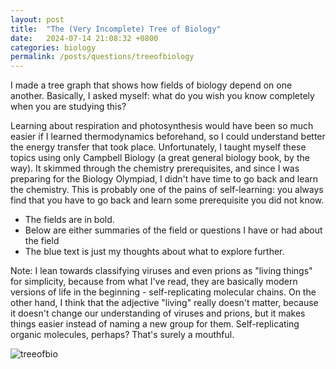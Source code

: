 ```yaml
---
layout: post
title:  "The (Very Incomplete) Tree of Biology"
date:   2024-07-14 21:08:32 +0800
categories: biology
permalink: /posts/questions/treeofbiology
---
```


I made a tree graph that shows how fields of biology depend on one another. Basically, I asked myself: what do you wish you know completely when you are studying this? 

Learning about respiration and photosynthesis would have been so much easier if I learned thermodynamics beforehand, so I could understand better the energy transfer that took place. Unfortunately, I taught myself these topics using only Campbell Biology (a great general biology book, by the way). It skimmed through the chemistry prerequisites, and since I was preparing for the Biology Olympiad, I didn't have time to go back and learn the chemistry. This is probably one of the pains of self-learning: you always find that you have to go back and learn some prerequisite you did not know.

- The fields are in bold.
- Below are either summaries of the field or questions I have or had about the field
- The blue text is just my thoughts about what to explore further.

Note: I lean towards classifying viruses and even prions as "living things" for simplicity, because from what I've read, they are basically modern versions of life in the beginning - self-replicating molecular chains. On the other hand, I think that the adjective "living" really doesn't matter, because it doesn't change our understanding of viruses and prions, but it makes things easier instead of naming a new group for them. Self-replicating organic molecules, perhaps? That's surely a mouthful.

![treeofbio]({{'/assets/images/treeofbiology.png'|relative_url}})
